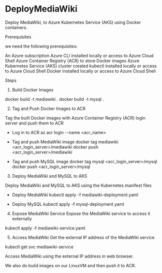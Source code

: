 # DeployMediaWiki

Deploy MediaWiki, to Azure Kubernetes Service (AKS) using Docker containers.

Prerequisites

we need the following prerequisites:

An Azure subscription
Azure CLI installed locally or access to Azure Cloud Shell
Azure Container Registry (ACR) to store Docker images
Azure Kubernetes Service (AKS) cluster created
kubectl installed locally or access to Azure Cloud Shell
Docker installed locally or access to Azure Cloud Shell


Steps

1. Build Docker Images

docker build -t mediawiki .
docker build -t mysql .

2. Tag and Push Docker Images to ACR 

Tag the built Docker images with Azure Container Registry (ACR) login server and push them to ACR

* Log in to ACR
az acr login --name <acr_name>

* Tag and push MediaWiki image
docker tag mediawiki <acr_login_server>/mediawiki
docker push <acr_login_server>/mediawiki

* Tag and push MySQL image
docker tag mysql <acr_login_server>/mysql
docker push <acr_login_server>/mysql

3. Deploy MediaWiki and MySQL to AKS

Deploy MediaWiki and MySQL to AKS using the Kubernetes manifest files

* Deploy MediaWiki
kubectl apply -f mediawiki-deployment.yaml

* Deploy MySQL
kubectl apply -f mysql-deployment.yaml


4. Expose MediaWiki Service
Expose the MediaWiki service to access it externally

kubectl apply -f mediawiki-service.yaml

5. Access MediaWiki
Get the external IP address of the MediaWiki service

kubectl get svc mediawiki-service

Access MediaWiki using the external IP address in web browser.

We also do build images on our LinuxVM and then push it to ACR.

